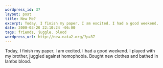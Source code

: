 ```yaml
--- 
wordpress_id: 37
layout: post
title: New Me?
excerpt: Today, I finish my paper. I am excited. I had a good weekend. I played with my brother, juggled against homophobia. Bought new clothes and bathed in lambs blood.
date: 2000-03-20 22:10:24 -06:00
tags: friends, juggle, blood
wordpress_url: http://new.nata2.org/?p=37
---
```

Today, I finish my paper. I am excited. I had a good weekend. I played with my brother, juggled against homophobia. Bought new clothes and bathed in lambs blood.
